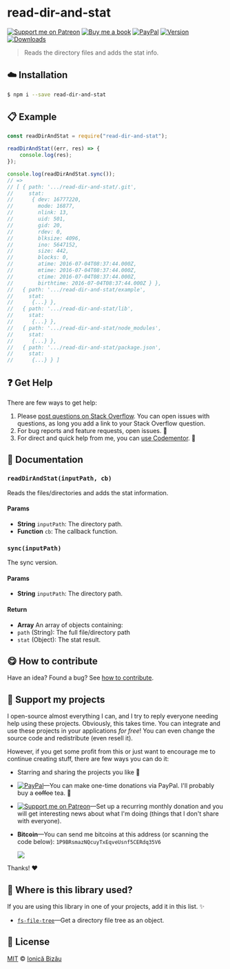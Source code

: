 
# read-dir-and-stat

 [![Support me on Patreon][badge_patreon]][patreon] [![Buy me a book][badge_amazon]][amazon] [![PayPal][badge_paypal_donate]][paypal-donations] [![Version](https://img.shields.io/npm/v/read-dir-and-stat.svg)](https://www.npmjs.com/package/read-dir-and-stat) [![Downloads](https://img.shields.io/npm/dt/read-dir-and-stat.svg)](https://www.npmjs.com/package/read-dir-and-stat)

> Reads the directory files and adds the stat info.

## :cloud: Installation

```sh
$ npm i --save read-dir-and-stat
```


## :clipboard: Example



```js
const readDirAndStat = require("read-dir-and-stat");

readDirAndStat((err, res) => {
    console.log(res);
});

console.log(readDirAndStat.sync());
// =>
// [ { path: '.../read-dir-and-stat/.git',
//     stat:
//      { dev: 16777220,
//        mode: 16877,
//        nlink: 13,
//        uid: 501,
//        gid: 20,
//        rdev: 0,
//        blksize: 4096,
//        ino: 5647152,
//        size: 442,
//        blocks: 0,
//        atime: 2016-07-04T08:37:44.000Z,
//        mtime: 2016-07-04T08:37:44.000Z,
//        ctime: 2016-07-04T08:37:44.000Z,
//        birthtime: 2016-07-04T08:37:44.000Z } },
//   { path: '.../read-dir-and-stat/example',
//     stat:
//      {...} },
//   { path: '.../read-dir-and-stat/lib',
//     stat:
//      {...} },
//   { path: '.../read-dir-and-stat/node_modules',
//     stat:
//      {...} },
//   { path: '.../read-dir-and-stat/package.json',
//     stat:
//      {...} } ]
```

## :question: Get Help

There are few ways to get help:

 1. Please [post questions on Stack Overflow](https://stackoverflow.com/questions/ask). You can open issues with questions, as long you add a link to your Stack Overflow question.
 2. For bug reports and feature requests, open issues. :bug:
 3. For direct and quick help from me, you can [use Codementor](https://www.codementor.io/johnnyb). :rocket:


## :memo: Documentation


### `readDirAndStat(inputPath, cb)`
Reads the files/directories and adds the stat information.

#### Params
- **String** `inputPath`: The directory path.
- **Function** `cb`: The callback function.

### `sync(inputPath)`
The sync version.

#### Params
- **String** `inputPath`: The directory path.

#### Return
- **Array** An array of objects containing:
 - `path` (String): The full file/directory path
 - `stat` (Object): The stat result.



## :yum: How to contribute
Have an idea? Found a bug? See [how to contribute][contributing].


## :sparkling_heart: Support my projects

I open-source almost everything I can, and I try to reply everyone needing help using these projects. Obviously,
this takes time. You can integrate and use these projects in your applications *for free*! You can even change the source code and redistribute (even resell it).

However, if you get some profit from this or just want to encourage me to continue creating stuff, there are few ways you can do it:

 - Starring and sharing the projects you like :rocket:
 - [![PayPal][badge_paypal]][paypal-donations]—You can make one-time donations via PayPal. I'll probably buy a ~~coffee~~ tea. :tea:
 - [![Support me on Patreon][badge_patreon]][patreon]—Set up a recurring monthly donation and you will get interesting news about what I'm doing (things that I don't share with everyone).
 - **Bitcoin**—You can send me bitcoins at this address (or scanning the code below): `1P9BRsmazNQcuyTxEqveUsnf5CERdq35V6`

    ![](https://i.imgur.com/z6OQI95.png)

Thanks! :heart:


## :dizzy: Where is this library used?
If you are using this library in one of your projects, add it in this list. :sparkles:


 - [`fs-file-tree`](https://github.com/IonicaBizau/fs-file-tree#readme)—Get a directory file tree as an object.

## :scroll: License

[MIT][license] © [Ionică Bizău][website]

[badge_patreon]: http://ionicabizau.github.io/badges/patreon.svg
[badge_amazon]: http://ionicabizau.github.io/badges/amazon.svg
[badge_paypal]: http://ionicabizau.github.io/badges/paypal.svg
[badge_paypal_donate]: http://ionicabizau.github.io/badges/paypal_donate.svg
[patreon]: https://www.patreon.com/ionicabizau
[amazon]: http://amzn.eu/hRo9sIZ
[paypal-donations]: https://www.paypal.com/cgi-bin/webscr?cmd=_s-xclick&hosted_button_id=RVXDDLKKLQRJW
[donate-now]: http://i.imgur.com/6cMbHOC.png

[license]: http://showalicense.com/?fullname=Ionic%C4%83%20Biz%C4%83u%20%3Cbizauionica%40gmail.com%3E%20(https%3A%2F%2Fionicabizau.net)&year=2016#license-mit
[website]: https://ionicabizau.net
[contributing]: /CONTRIBUTING.md
[docs]: /DOCUMENTATION.md
